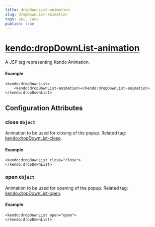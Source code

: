 ```yaml
---
title: dropDownList-animation
slug: dropDownList-animation
tags: api, java
publish: true
---
```


# <kendo:dropDownList-animation>
A JSP tag representing Kendo Animation.

#### Example
    <kendo:dropDownList>
        <kendo:dropDownList-animation></kendo:dropDownList-animation>
    </kendo:dropDownList>


## Configuration Attributes


### close `Object`

Animation to be used for closing of the popup. Related tag: [<kendo:dropDownList-close>](#kendo-dropDownList-close). 

#### Example
    <kendo:dropDownList close="close">
    </kendo:dropDownList>



### open `Object`

Animation to be used for opening of the popup. Related tag: [<kendo:dropDownList-open>](#kendo-dropDownList-open). 

#### Example
    <kendo:dropDownList open="open">
    </kendo:dropDownList>


